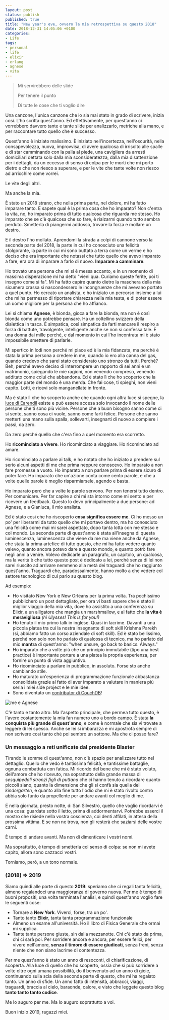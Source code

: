 ```yaml
---
layout: post
status: publish
published: true
title: "New year's eve, ovvero la mia retrospettiva su questo 2018"
date: 2018-12-31 14:05:06 +0100
categories:
- Life
tags:
- personal
- life
- elixir
- erlang
- agnese
- vita
---
```


> Mi servirebbero delle slide
>
> Per tenere il punto
>
> Di tutte le cose che ti voglio dire

Una canzone, l'unica canzone che io sia mai stato in grado di scrivere, inizia così. L'ho scritta quest'anno. Ed effettivamente, per quest'anno ci vorrebbero davvero tante e tante slide per analizzarlo, metriche alla mano, e per raccontare tutto quello che è successo.

Quest'anno è iniziato malissimo. È iniziato nell'incertezza, nell'oscurità, nella consapevolezza, nuova, improvvisa, di avere qualcosa di irrisolto alle spalle e di star camminando con la palla al piede, una cavigliera da arresti domiciliari dettata solo dalla mia sconsideratezza, dalla mia disattenzione per i dettagli, da un eccesso di senso di colpa per le morti che mi porto dietro e che non riesco a superare, e per le vite che tante volte non riesco ad arricchire come vorrei.

Le vite degli altri.

Ma anche la mia.

È stato un 2018 strano, che nella prima parte, nel dolore, mi ha fatto imparare tanto. E sapete qual è la prima cosa che ho imparato? Non c'entra la vita, no, ho imparato prima di tutto qualcosa che riguarda me stesso. Ho imparato che se c'è qualcosa che so fare, è rialzarmi quando tutto sembra perduto. Smetterla di piangermi addosso, trovare la forza e mollare un destro.

E il destro l'ho mollato. Aprendomi la strada a colpi di cannone verso la seconda parte del 2018, la parte in cui ho conosciuto una felicità sfolgorante, la parte in cui mi sono buttato a terra come un verme e ho deciso che era importante che notassi che tutto quello che avevo imparato a fare, era ora di imparare a farlo di nuovo. **Imparare a camminare**.

Ho trovato una persona che mi si è messa accanto, e in un momento di massima disperazione mi ha detto "vieni qua. Curiamo queste ferite, poi ti insegno come si fa". Mi ha fatto capire quanto dietro la maschera della mia sicumera crassa si nascondessero le incongruenze che mi avevano portato a quel punto. Ho cercato un analista, e ho iniziato un percorso insieme a lui che mi ha permesso di riportare chiarezza nella mia testa, e di poter essere un uomo migliore per la persona che ho affianco.

Lei si chiama **Agnese**, è bionda, gioca a fare la bionda, ma non è così bionda come uno potrebbe pensare. Ha un coltellino svizzero della dialettica in tasca. È simpatica, così simpatica da farti mancare il respiro a forza di battute, travolgente, intelligente anche se non si confessa tale. È una donna dai mille perché, e dal momento in cui l'ho incontrata mi è stato impossibile smettere di parlarle.

Mi spertico in lodi non perché mi piace ed è la mia fidanzata, ma perché è stata la prima persona a credere in me, quando io ero alla canna del gas, quando credevo che sarei stato considerato uno stronzo da tutti. Perché? Beh, perché avevo deciso di interrompere un rapporto di sei anni e un matrimonio, spiegando le mie ragioni, non venendo compreso, venendo additato come colui che abbandona. Ed è stato lì che ho scoperto che la maggior parte del mondo è una merda. Che fai cose, ti spieghi, non vieni capito. Lotti, e ricevi solo manganellate in fronte.

Ma è stato lì che ho scoperto anche che quando ogni altra luce si spegne, la [luce di Earendil](https://it.wikipedia.org/wiki/Fiala_di_Galadriel) esiste e può essere accesa solo invocando il nome delle persone che ti sono più vicine. Persone che a buon bisogno sanno come ci si sente, sanno cosa ci vuole, sanno come farti felice. Persone che sanno metterti una mano sulla spalla, sollevarti, insegnarti di nuovo a compiere i passi, da zero.

Da zero perché quello che c'era fino a quel momento era scorretto.

Ho **ricominciato a vivere**. Ho ricominciato a viaggiare. Ho ricominciato ad amare.

Ho ricominciato a parlare ai talk, e ho notato che ho iniziato a prendere sul serio alcuni aspetti di me che prima neppure conoscevo. Ho imparato a non fare promesse a vuoto. Ho imparato a non parlare prima di essere sicuro di poter fare. Ho imparato che un'azione conta come cento parole, e che a volte quelle parole è meglio risparmiarsele, agendo e basta.

Ho imparato però che a volte le parole servono. Per non tenersi tutto dentro. Per comunicare. Per far capire a chi mi sta intorno come mi sento e per ricevere un feedback. Questo lo devo principalmente a due persone: ad Agnese, e a Gianluca, il mio analista.

Ed è stato così che ho riscoperto **cosa significa essere me**. Ci ho messo un po' per liberarmi da tutto quello che mi portavo dentro, ma ho conosciuto una felicità come mai mi sarei aspettato, dopo tanta lotta con me stesso e col mondo. La seconda parte di quest'anno è stata all'insegna di questa luminescenza, luminescenza che viene da me ma viene anche da Agnese, che stata la prima artefice di tutto questo, che mi ha fatto vedere quanto valevo, quanto ancora potevo dare a questo mondo, e quanto potrò fare negli anni a venire. Volevo dedicarle un paragrafo, un capitolo, un qualcosa, ma la verità è che tutto questo post è dedicato a lei, perché senza di lei non sarei riuscito ad arrivare nemmeno alla metà dei traguardi che ho raggiunto quest'anno. Traguardi che, paradossalmente, hanno molto a che vedere col settore tecnologico di cui parlo su questo blog.

Ad esempio:

- Ho visitato New York e New Orleans per la prima volta. Tra pochissimo pubblicherò un post dettagliato, per ora vi basti sapere che è stato il miglior viaggio della mia vita, dove ho assistito a una conferenza su Elixir, a un alligatore che mangia un marshmallow, e al fatto che **la vita è meravigliosa** _(hi Ulysses! This is for you!)_
- Ho tenuto il mio primo talk in inglese. Quasi in lacrime. Davanti a una piccola platea tra cui la nostra insegnante di soft skill Krishma Parekh (si, abbiamo fatto un corso aziendale di soft skill). Ed è stato bellissimo, perché non solo non ho parlato di qualcosa di tecnico, ma ho parlato del mio **mantra** di quest'anno: "when unsure, go back to basics. Always."
- Ho imparato che a volte più che un principio immutabile (tipo una best practice) è importante portare a una platea la propria esperienza, per fornire un punto di vista aggiuntivo.
- Ho ricominciato a parlare in pubblico, in assoluto. Forse sto anche cambiando stile.
- Ho maturato un'esperienza di programmazione funzionale abbastanza consolidata grazie al fatto di aver imparato a valutare in maniera più seria i miei side project e le mie idee.
- Sono diventato un [contributor di CouchDB](https://github.com/apache/couchdb/pull/1769)!

![me e Agnese](https://gitlab.com/dottorblaster/blog-images/raw/master/images/agnese/44493357_1249231078549744_9004280420736434176_n.jpg)

C'è tanto e tanto altro. Ma l'aspetto principale, che permea tutto questo, è l'avere costantemente la mia fan numero uno a bordo campo. È stata **la conquista più grande di quest'anno**, e come è normale che sia vi trovate a leggere di lei spesso. Anche se lei si imbarazza e mi apostrofa sempre di non scrivere così tanto ché poi sembro un sottone. Ma che ci posso fare?

### Un messaggio a reti unificate dal presidente Blaster
Tirando le somme di quest'anno, non c'è spazio per analizzare tutto nel dettaglio. Quello che vedo è tantissima felicità, e tantissime battaglie, ognuna combattuta con fatica. Mi ricordo del bene che mi è stato voluto, dell'amore che ho ricevuto, ma soprattutto della grande massa di _sesquipedali stronzi figli di puttana_ che ci hanno tenuto a ricordare quanto piccoli siano, quanto la dimensione che gli si confà sia quella del _kindergarten_, e quanto alla fine tutto l'odio che mi è stato rivolto contro abbia solo funto da propellente per andare avanti col meglio di me.

E nella giornata, presto notte, di San Silvestro, quello che voglio ricordarvi è una cosa: guardate sotto il letto, prima di addormentarvi. Potrebbe esserci il mostro che risiede nella vostra coscienza, coi denti affilati, in attesa della prossima vittima. E se non ne trova, non gli resterà che saziarsi delle vostre carni.

È tempo di andare avanti. Ma non di dimenticare i vostri nomi.

Ma soprattutto, è tempo di smetterla col senso di colpa: se non mi avete capito, allora sono cazzacci vostri.

Torniamo, però, a un tono normale.

### (2018) => 2019
Siamo quindi alle porte di questo **2019**: speriamo che ci regali tanta felicità, almeno regalandoci una maggioranza di governo nuova. Per me è tempo di buoni propositi, una volta terminata l'analisi, e quindi quest'anno voglio fare le seguenti cose:

- Tornare a **New York**. Viverci, forse, tra un po'.
- Tanto tanto **Elixir**, tanta tanta programmazione funzionale
- Almeno un esame all'università. Ho il libro di Fisica Generale che ormai mi supplica.
- Tante tante persone giuste, sin dalla mezzanotte. Chi c'è stato da prima, chi ci sarà poi. Per sorridere ancora e ancora, per essere felici, per vivere nell'amore, **senza il timore di essere giudicati**, senza freni, senza niente che non siano lacrime di contentezza.

Per me quest'anno è stato un anno di resoconti, di chiarificazione, di scoperta. Alla luce di quello che ho scoperto, ossia che si può sorridere a volte oltre ogni umana possibilità, do il benvenuto ad un anno di gioie, continuando sulla scia della seconda parte di questo, che mi ha regalato tanto. Un anno di sfide. Un anno fatto di intensità, abbracci, viaggi, traguardi, braccia al cielo, baraonde, calore, e visto che leggete questo blog **tanto tanto tanto codice**.

Me lo auguro per me. Ma lo auguro soprattutto a voi.

Buon inizio 2019, ragazzi miei.

